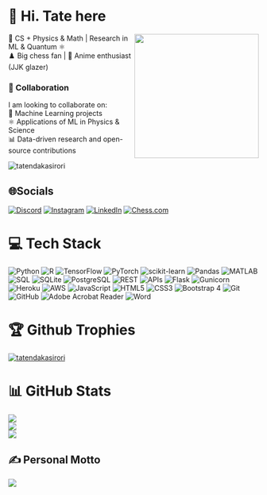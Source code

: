# 💫 Hi. Tate here </h1>

<img src="https://media.giphy.com/media/v1.Y2lkPTc5MGI3NjExZGoxNWx6ZnpobWI2YWliNnRhZTVwNjlocHlxYmoyNmx6MWt2a2VkMCZlcD12MV9naWZzX3NlYXJjaCZjdD1n/AtdO4rsHIGeMTDGft5/giphy.gif" align="right" width="250">

🔭 CS + Physics & Math | Research in ML & Quantum ⚛️ <br>
♟️ Big chess fan | 🎥 Anime enthusiast (JJK glazer)  

### 🤝 Collaboration  
I am looking to collaborate on:  
🧠 Machine Learning projects  
⚛️ Applications of ML in Physics & Science  
📊 Data-driven research and open-source contributions  
<p align="left"> <img src="https://komarev.com/ghpvc/?username=tatendakasirori&label=Profile%20views&color=0e75b6&style=flat" alt="tatendakasirori" /> </p>

## 🌐Socials
[![Discord](https://img.shields.io/badge/Discord-%237289DA.svg?logo=discord&logoColor=white)](https://discord.com/users/tatendakasirori) [![Instagram](https://img.shields.io/badge/Instagram-%23E4405F.svg?logo=Instagram&logoColor=white)](https://instagram.com/tate_yuta) [![LinkedIn](https://img.shields.io/badge/LinkedIn-%230077B5.svg?logo=linkedin&logoColor=white)](https://linkedin.com/in/tatenda-kasirori) [![Chess.com](https://img.shields.io/badge/Chess.com-%23222F46.svg?logo=chess.com&logoColor=green)](https://www.chess.com/member/tate_yuta)
# 💻 Tech Stack
![Python](https://img.shields.io/badge/python-3670A0?style=flat-square&logo=python&logoColor=ffdd54) 
![R](https://img.shields.io/badge/R-%23276DC3.svg?style=flat-square&logo=r&logoColor=white) 
![TensorFlow](https://img.shields.io/badge/TensorFlow-%23FF6F00.svg?style=flat-square&logo=TensorFlow&logoColor=white) 
![PyTorch](https://img.shields.io/badge/PyTorch-%23EE4C2C.svg?style=flat-square&logo=pytorch&logoColor=white) 
![scikit-learn](https://img.shields.io/badge/scikit--learn-%23F7931E.svg?style=flat-square&logo=scikit-learn&logoColor=white) 
![Pandas](https://img.shields.io/badge/pandas-%23150458.svg?style=flat-square&logo=pandas&logoColor=white) 
![MATLAB](https://img.shields.io/badge/MATLAB-%230077B5.svg?style=flat-square&logo=matlab&logoColor=white) 
![SQL](https://img.shields.io/badge/SQL-%2314354C.svg?style=flat-square&logo=sql&logoColor=white) 
![SQLite](https://img.shields.io/badge/SQLite-%230073C4.svg?style=flat-square&logo=sqlite&logoColor=white) 
![PostgreSQL](https://img.shields.io/badge/PostgreSQL-%23336791.svg?style=flat-square&logo=postgresql&logoColor=white) 
![REST](https://img.shields.io/badge/REST-FF6C37?style=flat-square&logo=rest&logoColor=white) 
![APIs](https://img.shields.io/badge/APIs-%2333CCFF.svg?style=flat-square&logo=api&logoColor=white)
![Flask](https://img.shields.io/badge/Flask-%23000000.svg?style=flat-square&logo=flask&logoColor=white) 
![Gunicorn](https://img.shields.io/badge/Gunicorn-%23000000.svg?style=flat-square&logo=gunicorn&logoColor=white) 
![Heroku](https://img.shields.io/badge/Heroku-%23430098.svg?style=flat-square&logo=heroku&logoColor=white) 
![AWS](https://img.shields.io/badge/AWS-%23FF9900.svg?style=flat-square&logo=amazon-aws&logoColor=white) 
![JavaScript](https://img.shields.io/badge/javascript-%23323330.svg?style=flat-square&logo=javascript&logoColor=%23F7DF1E) 
![HTML5](https://img.shields.io/badge/html5-%23E34F26.svg?style=flat-square&logo=html5&logoColor=white) 
![CSS3](https://img.shields.io/badge/css3-%231572B6.svg?style=flat-square&logo=css3&logoColor=white) 
![Bootstrap 4](https://img.shields.io/badge/Bootstrap-563D7C?style=flat-square&logo=bootstrap&logoColor=white) 
![Git](https://img.shields.io/badge/git-%23F05033.svg?style=flat-square&logo=git&logoColor=white) 
![GitHub](https://img.shields.io/badge/GitHub-%23181717.svg?style=flat-square&logo=github&logoColor=white)
![Adobe Acrobat Reader](https://img.shields.io/badge/Adobe%20Acrobat%20Reader-EC1C24.svg?style=flat-square&logo=Adobe%20Acrobat%20Reader&logoColor=white)
![Word](https://img.shields.io/badge/Microsoft%20Word-%230078D7.svg?style=flat-square&logo=microsoft-word&logoColor=white)



# 🏆 Github Trophies
<p align="left"> <a href="https://github.com/ryo-ma/github-profile-trophy"><img src="https://github-profile-trophy.vercel.app/?username=tatendakasirori&theme=onedark" alt="tatendakasirori" /></a> </p>

# 📊 GitHub Stats

![](https://github-readme-stats.vercel.app/api?username=tatendakasirori&theme=aura&hide_border=false&include_all_commits=false&count_private=false)<br/>
![](https://nirzak-streak-stats.vercel.app/?user=tatendakasirori&theme=aura&hide_border=false)<br/>
![](https://github-readme-stats.vercel.app/api/top-langs/?username=tatendakasirori&theme=aura&hide_border=false&include_all_commits=false&count_private=false&layout=compact)

## ✍️ Personal Motto
![](https://quotes-github-readme.vercel.app/api?type=horizontal&theme=tokyonight&quote=The%20bells%20of%20the%20Gion%20monastery%20in%20India%20echo%20with%20the%20warning%20that%20all%20things%20are%20impermanent.%20The%20blossoms%20of%20the%20sala%20trees%20teach%20us%20through%20their%20hues%20that%20what%20flourishes%20must%20fade.%20However,%20.....dramatic%20pause.....%20we%20are%20the%20exception!&author=Todo%20Ayo%20(JJK))

